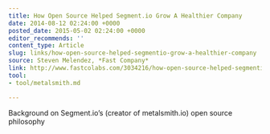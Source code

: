 ```yaml
---
title: How Open Source Helped Segment.io Grow A Healthier Company
date: 2014-08-12 02:24:00 +0000
posted_date: 2015-05-02 02:24:00 +0000
editor_recommends: ''
content_type: Article
slug: links/how-open-source-helped-segmentio-grow-a-healthier-company
source: Steven Melendez, *Fast Company*
link: http://www.fastcolabs.com/3034216/how-open-source-helped-segmentio-grow-a-healthier-company/
tool:
- tool/metalsmith.md

---
```

Background on Segment.io’s (creator of metalsmith.io) open source philosophy



